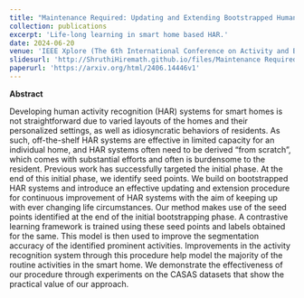 ```yaml
---
title: "Maintenance Required: Updating and Extending Bootstrapped Human Activity Recognition Systems for Smart Homes"
collection: publications
excerpt: 'Life-long learning in smart home based HAR.'
date: 2024-06-20
venue: 'IEEE Xplore (The 6th International Conference on Activity and Behavior Computing)'
slidesurl: 'http://ShruthiHiremath.github.io/files/Maintenance Required_ Updating and Extending Bootstrapped Human Activity Recognition Systems for Smart Homes.pdf'
paperurl: 'https://arxiv.org/html/2406.14446v1'
---
```


**Abstract** 

Developing human activity recognition (HAR) systems for smart homes is not straightforward due to varied layouts of the homes and their personalized settings, as well as idiosyncratic behaviors of residents. As such, off-the-shelf HAR systems are effective in limited capacity for an individual home, and HAR systems often need to be derived “from scratch”, which comes with substantial efforts and often is burdensome to the resident. Previous work has successfully targeted the initial phase. At the end of this initial phase, we identify seed points. We build on bootstrapped HAR systems and introduce an effective updating and extension procedure for continuous improvement of HAR systems with the aim of keeping up with ever changing life circumstances. Our method makes use of the seed points identified at the end of the initial bootstrapping phase. A contrastive learning framework is trained using these seed points and labels obtained for the same. This model is then used to improve the segmentation accuracy of the identified prominent activities. Improvements in the activity recognition system through this procedure help model the majority of the routine activities in the smart home. We demonstrate the effectiveness of our procedure through experiments on the CASAS datasets that show the practical value of our approach.

